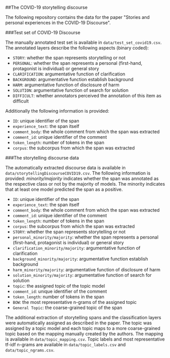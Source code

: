 ##The COVID-19 storytelling discourse

The following repository contains the data for the paper "Stories and personal experiences in the COVID-19 Discourse".

###Test set of COVID-19 Discourse

The manually annotated test set is available in ``data/test_set_covid19.csv``. The annotated layers describe the
following aspects (binary coded):
- ``STORY``: whether the span represents storytelling or not
- ``PERSONAL``: whether the span represents a personal (first-hand, protagonist is individual) or general story
- ``CLARIFICATION``: argumentative function of clarification
- ``BACKGROUND``: argumentative function establish background
- ``HARM``: argumentative function of disclosure of harm
- ``SOLUTION``: argumentative function of search for solution
- ``DIFFICULT``: whether annotators perceived the annotation of this item as difficult

Additionally the following information is provided:

- ``ID``: unique identifier of the span
- ``experience_text``: the span itself
- ``comment_body``: the whole comment from which the span was extracted
- ``comment_id``: unique identifier of the comment
- ``token_length``: number of tokens in the span
- ``corpus``: the subcorpus from which the span was extracted

###The storytelling discourse data

The automatically extracted discourse data is available in ``data/storytellingDiscourseCOVID19.csv``. The following information is
provided:
*minority/majority* indicates whether the span was annotated as the respective class or not by the majority of models. The minority indicates that at least
one model predicted the span as a positive. 

- ``ID``: unique identifier of the span
- ``experience_text``: the span itself
- ``comment_body``: the whole comment from which the span was extracted
- ``comment_id``: unique identifier of the comment
- ``token_length``: number of tokens in the span
- ``corpus``: the subcorpus from which the span was extracted
- ``STORY``: whether the span represents storytelling or not
- ``personal_minority/majority``: whether the span represents a personal (first-hand, protagonist is individual) or general story
- ``clarification_minority/majority``: argumentative function of clarification
- ``background_minority/majority``: argumentative function establish background
- ``harm_minority/majority``: argumentative function of disclosure of harm
- ``solution_minority/majority``: argumentative function of search for solution
- ``topic``: the assigned topic of the topic model
- ``comment_id``: unique identifier of the comment
- ``token_length``: number of tokens in the span
- ``BOW``: the most representative n-grams of the assigned topic
- ``General Topic``: the coarse-grained topic of the span

The additional extraction of storytelling spans and the classification layers were automatically assigned as described in the paper.
The topic was assigned by a topic model and each topic maps to a more coarse-grained topic based on the mapping manually created by the authors.
The mapping is available in ``data/topic_mapping.csv``. Topic labels and most representative tf-idf n-grams are available in
``data/topic_labels.csv`` and ``data/topic_ngrams.csv``.